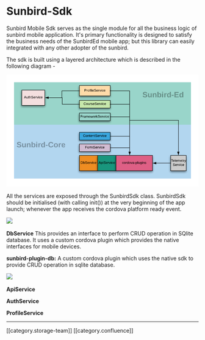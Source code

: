 # Sunbird-Sdk

Sunbird Mobile Sdk serves as the single module for all the business logic of sunbird mobile application. It's primary functionality is designed to satisfy the business needs of the SunbirdEd mobile app; but this library can easily integrated with any other adopter of the sunbird.

The sdk is built using a layered architecture which is described in the following diagram -&#x20;

![](../../../../.gitbook/assets/sdk.png)

All the services are exposed through the SunbirdSdk class. SunbirdSdk should be initialised (with calling init()) at the very beginning of the app launch; whenever the app receives the cordova platform ready event.  &#x20;

![](../../../../.gitbook/assets/sunbirdsdk\_api.png)

**DbService** This provides an interface to perform CRUD operation in SQlite database. It uses a custom cordova plugin which provides the native interfaces for mobile devices.

**sunbird-plugin-db:** A custom cordova plugin which uses the native sdk to provide CRUD operation in sqlite database.

![](../../../../.gitbook/assets/db\_1.png)

**ApiService**

**AuthService**

**ProfileService**

***

\[\[category.storage-team]] \[\[category.confluence]]
